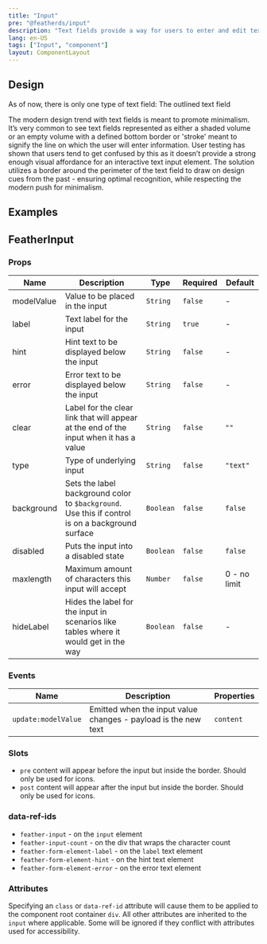 ```yaml
---
title: "Input"
pre: "@featherds/input"
description: "Text fields provide a way for users to enter and edit text. They can exist as singular objects in a layout, or they can be paired together to form a 'field-set' where users need to enter lots of related information."
lang: en-US
tags: ["Input", "component"]
layout: ComponentLayout
---
```


## Design

As of now, there is only one type of text field: The outlined text field

The modern design trend with text fields is meant to promote minimalism. It’s very common to see text fields represented as either a shaded volume or an empty volume with a defined bottom border or 'stroke' meant to signify the line on which the user will enter information. User testing has shown that users tend to get confused by this as it doesn’t provide a strong enough visual affordance for an interactive text input element. The solution utilizes a border around the perimeter of the text field to draw on design cues from the past - ensuring optimal recognition, while respecting the modern push for minimalism.

## Examples

<Input-Examples />

## FeatherInput

### Props

| Name       | Description                                                                                       | Type      | Required | Default      |
| ---------- | ------------------------------------------------------------------------------------------------- | --------- | -------- | ------------ |
| modelValue | Value to be placed in the input                                                                   | `String`  | `false`  | -            |
| label      | Text label for the input                                                                          | `String`  | `true`   | -            |
| hint       | Hint text to be displayed below the input                                                         | `String`  | `false`  | -            |
| error      | Error text to be displayed below the input                                                        | `String`  | `false`  | -            |
| clear      | Label for the clear link that will appear at the end of the input when it has a value             | `String`  | `false`  | `""`         |
| type       | Type of underlying input                                                                          | `String`  | `false`  | `"text"`     |
| background | Sets the label background color to `$background`. Use this if control is on a background surface  | `Boolean` | `false`  | `false`      |
| disabled   | Puts the input into a disabled state                                                              | `Boolean` | `false`  | `false`      |
| maxlength  | Maximum amount of characters this input will accept                                               | `Number`  | `false`  | 0 - no limit |
| hideLabel  | Hides the label for the input in scenarios like tables where it would get in the way              | `Boolean` | `false`  | -            |

### Events

| Name                | Description                                                              | Properties |
| ------------------- | ------------------------------------------------------------------------ | ---------- |
| `update:modelValue` | Emitted when the input value changes - payload is the new text           | `content`  |

### Slots

- `pre` content will appear before the input but inside the border. Should only be used for icons.
- `post` content will appear after the input but inside the border. Should only be used for icons.

### data-ref-ids

- `feather-input` - on the `input` element
- `feather-input-count` - on the div that wraps the character count
- `feather-form-element-label` - on the `label` text element
- `feather-form-element-hint` - on the hint text element
- `feather-form-element-error` - on the error text element

### Attributes

Specifying an `class` or `data-ref-id` attribute will cause them to be applied to the component root container `div`. All other attributes are inherited to the `input` where applicable. Some will be ignored if they conflict with attributes used for accessibility.

